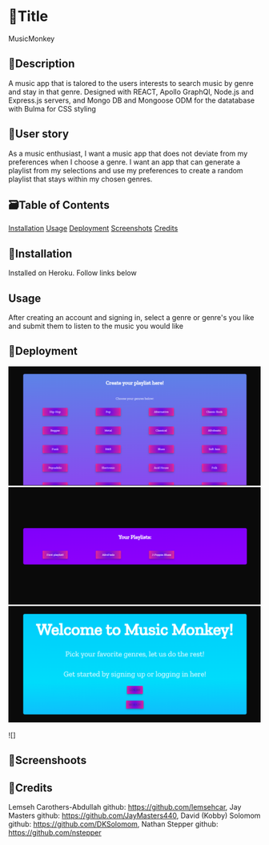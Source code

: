 # 🎨Title 
MusicMonkey

## 📝Description 
A music app that is talored to the users interests to search music by genre and stay in that genre. Designed with REACT, Apollo GraphQl, Node.js and Express.js servers, and Mongo DB and Mongoose ODM for the datatabase with Bulma for CSS styling

## 🔖User story
As a music enthusiast, I want a music app that does not deviate from my preferences when I choose a genre. I want an app that can generate a playlist from my selections and use my preferences to create a random playlist that stays within my chosen genres. 

## 🗃️Table of Contents 

[Installation](#installation)
[Usage](#usage)
[Deployment](#Deployment)
[Screenshots](#screenshots)
[Credits](#credits)
## 🍱Installation
Installed on Heroku. Follow links below  


## Usage
After creating an account and signing in, select a genre or genre's you like and submit them to listen to the music you would like


## 🚀Deployment 
![Homepage](./client/public/images/Screenshot%20(158).png)
![Genre](./client/public/images/Screenshot%20(160).png)
![Profile](./client/public/images/Screenshot%20(161).png)


![]



## 📸Screenshoots


## 👥Credits
Lemseh Carothers-Abdullah github: https://github.com/lemsehcar, Jay Masters github: https://github.com/JayMasters440, David (Kobby) Solomom github: https://github.com/DKSolomom, Nathan Stepper github: https://github.com/nstepper 

[](./client/public/index.html)